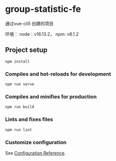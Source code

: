 # group-statistic-fe
通过vue-cli5 创建的项目

环境： node：v16.13.2， npm: v8.1.2
## Project setup
```
npm install
```

### Compiles and hot-reloads for development
```
npm run serve
```

### Compiles and minifies for production
```
npm run build
```

### Lints and fixes files
```
npm run lint
```

### Customize configuration
See [Configuration Reference](https://cli.vuejs.org/config/).
